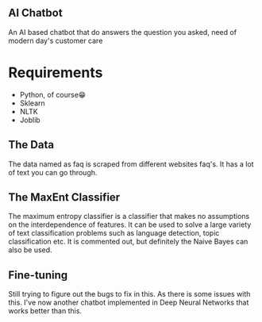 ## AI Chatbot
An AI based chatbot that do answers the question you asked, need of modern day's customer care

# Requirements
-	Python, of course😁
-	Sklearn
-	NLTK
-	Joblib
	

## The Data
The data named as faq is scraped from different websites faq's. It has a lot of text you can go through.

## The MaxEnt Classifier
The maximum entropy classifier is a classifier that makes no assumptions on the interdependence of 
features. It can be used to solve a large variety of text classification problems such as language 
detection, topic classification etc. It is commented out, but definitely the Naive Bayes can also be used.

## Fine-tuning
Still trying to figure out the bugs to fix in this. As there is some issues with this. 
I've now another chatbot implemented in Deep Neural Networks that works better than this.


